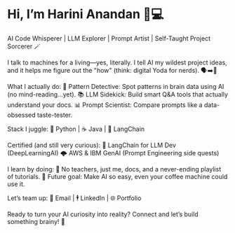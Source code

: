 <h1>Hi, I’m Harini Anandan 👩💻</h1>
AI Code Whisperer | LLM Explorer | Prompt Artist | Self-Taught Project Sorcerer 🪄

I talk to machines for a living—yes, literally. I tell AI my wildest project ideas, and it helps me figure out the "how" (think: digital Yoda for nerds). 🗣️➡️🤖

What I actually do:
🔎 Pattern Detective: Spot patterns in brain data using AI (no mind-reading...yet).
📚 LLM Sidekick: Build smart Q&A tools that actually understand your docs.
📊 Prompt Scientist: Compare prompts like a data-obsessed taste-tester.

Stack I juggle:
🐍 Python | ☕ Java | 🔗 LangChain

Certified (and still very curious):
🏅 LangChain for LLM Dev (DeepLearningAI)
🌩️ AWS & IBM GenAI (Prompt Engineering side quests)

I learn by doing:
📖 No teachers, just me, docs, and a never-ending playlist of tutorials.
🔮 Future goal: Make AI so easy, even your coffee machine could use it.

Let’s team up:
💌 Email | 🕴️ LinkedIn | 🌐 Portfolio

Ready to turn your AI curiosity into reality? Connect and let’s build something brainy! 🚀
